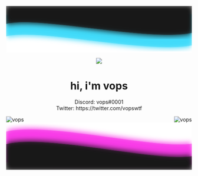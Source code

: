 <!-- Credit to Kqzz for profile inspiration -->

<img align="center" src="https://raw.githubusercontent.com/ItsVops/ItsVops/master/top.svg"/>

<p align=center>
  <img src="https://avatars3.githubusercontent.com/u/55073114?s=200"/>
</p>

<h1 align=center>hi, i'm vops</h1>
  <p align=center>
    Discord: vops#0001
    </br>
    Twitter: https://twitter.com/vopswtf 
    </br>
  </p>

<p><img align="left" src="https://github-readme-stats.vercel.app/api?username=ItsVops&show_icons=true&text_color=ED39DC&bg_color=181818&title_color=3EDAFF&icon_color=ffffff" alt="vops" /></p>

<p></p>

<img align="right" src="https://github-readme-stats.vercel.app/api/top-langs/?username=ItsVops&show_icons=true&text_color=ED39DC&bg_color=181818&title_color=3EDAFF&icon_color=ffffff" alt="vops" />

<img align="center" src="https://raw.githubusercontent.com/ItsVops/ItsVops/master/bottom.svg"/>

